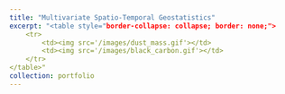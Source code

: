 ```yaml
---
title: "Multivariate Spatio-Temporal Geostatistics"
excerpt: "<table style="border-collapse: collapse; border: none;"> 
	<tr> 
		<td><img src='/images/dust_mass.gif'></td> 
		<td><img src='/images/black_carbon.gif'></td> 
	</tr> 
</table>"
collection: portfolio
---
```

